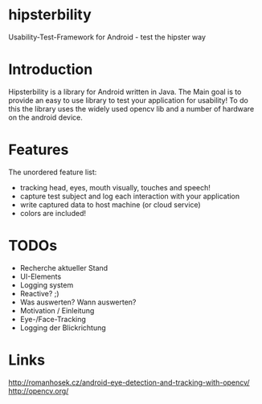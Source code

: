 hipsterbility
=============

Usability-Test-Framework for Android - test the hipster way

Introduction
============

Hipsterbility is a library for Android written in Java. The Main goal is to provide an easy to use library to test your application for usability!
To do this the library uses the widely used opencv lib and a number of hardware on the android device. 

Features
========

The unordered feature list:

* tracking head, eyes, mouth visually, touches and speech! 
* capture test subject and log each interaction with your application
* write captured data to host machine (or cloud service)
* colors are included!

TODOs
=====

* Recherche aktueller Stand
* UI-Elements
* Logging system
* Reactive? ;)
* Was auswerten? Wann auswerten? 
* Motivation / Einleitung
* Eye-/Face-Tracking
* Logging der Blickrichtung

Links
=====

http://romanhosek.cz/android-eye-detection-and-tracking-with-opencv/
http://opencv.org/